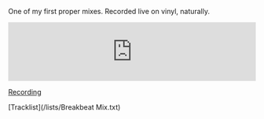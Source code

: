 One of my first proper mixes. Recorded live on vinyl, naturally.

<iframe width="100%" height="120" src="https://www.mixcloud.com/widget/iframe/?hide_cover=1&hide_artwork=1&feed=%2Fpeter-henry5%2Fbreakbeat-mix%2F" frameborder="0" ></iframe>

[Recording](https://www.dropbox.com/s/mcvf5bve2tcd9na/Breakbeat%20Mix.mp3?dl=0)

[Tracklist](/lists/Breakbeat Mix.txt)
